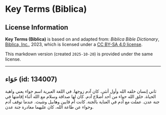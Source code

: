 # Key Terms (Biblica)

## License Information

**Key Terms (Biblica)** is based on and adapted from: _Biblica Bible Dictionary_, [Biblica, Inc.](https://www.biblica.com/), 2023, which is licensed under a [CC BY-SA 4.0 license](https://creativecommons.org/licenses/by-sa/4.0/legalcode.en).

This markdown version (created `2025-10-20`) is provided under the same license.



--------------------------------

## حَوَاء (id: 134007)

ثاني إنسان خلقه الله وأول أنثى. كان آدم زوجها. في اللغة العبرية اسم حواء يعني واهبة الحياة. خلق الله حواء من أحد أضلاع آدم. كان لها صداقة وسلام مع الله أثناء إقامتها في جنة عدن. عملت مع آدم في العناية بالجنة. كانت أم قايين وهابيل وشيث. عندما توقف آدم وحواء عن طاعة الله، كان عليهما مغادرة جنة عدن.


